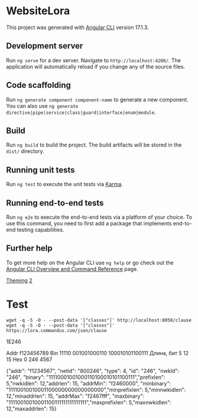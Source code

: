 # WebsiteLora

This project was generated with [Angular CLI](https://github.com/angular/angular-cli) version 17.1.3.

## Development server

Run `ng serve` for a dev server. Navigate to `http://localhost:4200/`. The application will automatically reload if you change any of the source files.

## Code scaffolding

Run `ng generate component component-name` to generate a new component. You can also use `ng generate directive|pipe|service|class|guard|interface|enum|module`.

## Build

Run `ng build` to build the project. The build artifacts will be stored in the `dist/` directory.

## Running unit tests

Run `ng test` to execute the unit tests via [Karma](https://karma-runner.github.io).

## Running end-to-end tests

Run `ng e2e` to execute the end-to-end tests via a platform of your choice. To use this command, you need to first add a package that implements end-to-end testing capabilities.

## Further help

To get more help on the Angular CLI use `ng help` or go check out the [Angular CLI Overview and Command Reference](https://angular.io/cli) page.


[Theming](https://material.angular.io/guide/theming)
[2](https://thecodeshewrites.com/2021/06/16/angular-material-dark-light-theme/#htoc-theme-management-with-angular-material)

# Test

```
wget -q -S -O - --post-data '["classes"]' http://localhost:8050/clause
wget -q -S -O - --post-data '["classes"]' https://lora.commandus.com/json/clause
```

1E246

Addr f123456789
Bin	11110	001001000110	100010101100111
Длина, бит	5	12	15
Hex	0	246	4567


{"addr": "f1234567", "netid": "800246", "type": 4, "id": "246", "nwkId": "246", "binary": "11110001001000110100010101100111","prefixlen": 5,"nwkidlen": 12,"addrlen": 15, "addrMin": "f2460000", "minbinary": "11110010010001100000000000000000","minprefixlen": 5,"minnwkidlen": 12,"minaddrlen": 15, "addrMax": "f2467fff", "maxbinary": "11110010010001100111111111111111","maxprefixlen": 5,"maxnwkidlen": 12,"maxaddrlen": 15}


